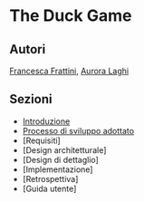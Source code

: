 # The Duck Game

## Autori

[Francesca Frattini](mailto:francesca.frattini7@studio.unibo.it),
[Aurora Laghi](mailto:aurora.laghi@studio.unibo.it)

## Sezioni
- [Introduzione](report/00-intro)
- [Processo di sviluppo adottato](report/01-process.md)
- [Requisiti]
- [Design architetturale]
- [Design di dettaglio]
- [Implementazione]
- [Retrospettiva]
- [Guida utente]
